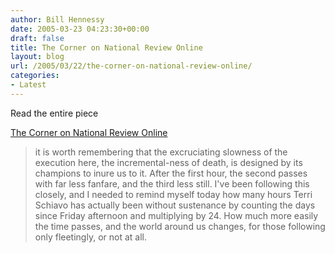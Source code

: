 ```yaml
---
author: Bill Hennessy
date: 2005-03-23 04:23:30+00:00
draft: false
title: The Corner on National Review Online
layout: blog
url: /2005/03/22/the-corner-on-national-review-online/
categories:
- Latest
---
```


Read the entire piece




[The Corner on National Review Online](https://www.nationalreview.com/thecorner/05_03_20_corner-archive.asp#059019)




> 

> 
> it is worth remembering that the excruciating slowness of the execution here, the incremental-ness of death, is designed by its champions to inure us to it. After the first hour, the second passes with far less fanfare, and the third less still. I've been following this closely, and I needed to remind myself today how many hours Terri Schiavo has actually been without sustenance by counting the days since Friday afternoon and multiplying by 24. How much more easily the time passes, and the world around us changes, for those following only fleetingly, or not at all.
> 
> 
